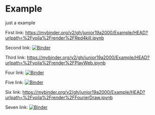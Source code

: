 # Example
just a example

First link:
https://mybinder.org/v2/gh/junior19a2000/Example/HEAD?urlpath=%2Fvoila%2Frender%2FRed4kill.ipynb

Second link:
[![Binder](https://mybinder.org/badge_logo.svg)](https://mybinder.org/v2/gh/junior19a2000/Example/HEAD?urlpath=%2Fvoila%2Frender%2FRed4kill.ipynb)

Third link:
https://mybinder.org/v2/gh/junior19a2000/Example/HEAD?urlpath=%2Fvoila%2Frender%2FPlayWeb.ipynb

Four link:
[![Binder](https://mybinder.org/badge_logo.svg)](https://mybinder.org/v2/gh/junior19a2000/Example/HEAD?urlpath=%2Fvoila%2Frender%2FWebpage.ipynb)

Five link:
[![Binder](https://mybinder.org/badge_logo.svg)](https://mybinder.org/v2/gh/junior19a2000/Example/HEAD?urlpath=%2Fvoila%2Frender%2FWebpagev1.ipynb)

Six link:
https://mybinder.org/v2/gh/junior19a2000/Example/HEAD?urlpath=%2Fvoila%2Frender%2FFourierDraw.ipynb

Seven link:
[![Binder](https://mybinder.org/badge_logo.svg)](https://mybinder.org/v2/gh/junior19a2000/Example/HEAD?urlpath=%2Fvoila%2Frender%2FAnalisis%20de%20error.ipynb)
